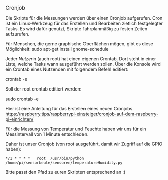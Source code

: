 <big>Cronjob</big>

Die Skripte für die Messungen werden über einen Cronjob aufgerufen. 
Cron ist ein Linux-Werkzeug für das Erstellen und Bearbeiten zietlich festgelegter Tasks. 
Es wird dafür genutzt, Skripte fahrplanmäßig zu festen Zeiten aufzurufen.

Für Menschen, die gerne graphische Oberflächen mögen, gibt es diese Möglichkeit:
sudo apt-get install gnome-schedule

Jede*r Nutzer*in (auch root) hat einen eigenen Crontab. Dort steht in einer Liste, welche Tasks wann ausgeführt werden sollen. 
Über die Konsole wird ein Crontab eines Nutzenden mit folgendem Befehl editiert:

crontab -e

Soll der root crontab editiert werden:

sudo crontab -e

Hier ist eine Anleitung für das Erstellen eines neuen Cronjobs. 
https://raspberry.tips/raspberrypi-einsteiger/cronjob-auf-dem-raspberry-pi-einrichten/


Für die Messung von Temperatur und Feuchte haben wir uns für ein Messintervall von 1 Minute entschieden. 

Daher ist unser Cronjob (von root ausgeführt, damit wir Zugriff auf die GPIO haben):
~~~~
*/1 * * * *   root  /usr/bin/python  /home/pi/sensorbeute/sensoren/temperatureHumidity.py
~~~~
Bitte passt den Pfad zu euren Skripten entsprechend an :)
